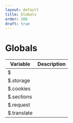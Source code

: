 ```yaml
---
layout: default
title: Globals
order: 200
draft: true
---
```


# Globals

Variable        | Description
----------------|----------------
$               |
$.storage       |
$.cookies       |
$.sections      |
$.request       |
$.translate     |
